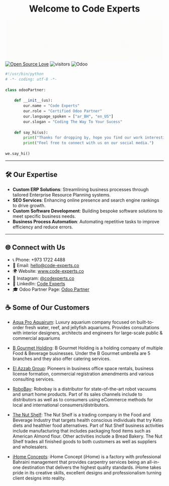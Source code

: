 <h1 align="center">
  Welcome to Code Experts
</h1>

![](https://github.com/CodeExperts973/CodeExperts973/blob/main/code%20experts%20logogif.gif)
[![Open Source Love](https://badges.frapsoft.com/os/v1/open-source.svg?v=102)](https://github.com/ellerbrock/open-source-badge/)
![visitors](https://visitor-badge.laobi.icu/badge?page_id=codeexperts973.codeexperts973)
![Odoo](https://img.shields.io/badge/Odoo-714B67?logo=Odoo&logoColor=fff)



```python
#!/usr/bin/python
# -*- coding: utf-8 -*-

class odooPartner:

    def __init__(us):
        our.name = "Code Experts"
        our.role = "Certified Odoo Partner"
        our.language_spoken = ["ar_BH", "en_US"]
        our.slogan = "Coding The Way To Your Sucess"

    def say_hi(us):
        print("Thanks for dropping by, hope you find our work interesting.")
        print("Feel free to connect with us on our social media.")

we.say_hi()
```


---

## 🛠️ Our Expertise

- **Custom ERP Solutions**: Streamlining business processes through tailored Enterprise Resource Planning systems.
- **SEO Services**: Enhancing online presence and search engine rankings to drive growth.
- **Custom Software Development**: Building bespoke software solutions to meet specific business needs.
- **Business Process Automation**: Automating repetitive tasks to improve efficiency and reduce errors.

---

## 🌐 Connect with Us

- 📞 Phone: +973 1722 4488
- 📧 Email: hello@code-experts.co
- 🌍 Website: www.code-experts.co
- 📸 Instagram: [@codexperts.co](https://www.instagram.com/codexperts.co/)
- 💼 LinkedIn: [Code Experts](https://www.linkedin.com/company/code-experts)
- :mortar_board: Odoo Partner Page: [Odoo Partner](https://www.odoo.com/partners/code-experts-it-solutions-co-w-l-l-10570065?country_id=23)

## ☕ Some of Our Customers

- [Aqua Pro Aquairum](https://www.aquaprobh.com/): Luxury aquarium company focused on built-to-order fresh water, reef, and jellyfish aquariums. Provides consultations with interior designers, architects and engineers for large-scale public & commercial aquariums
- [B Gourmet Holding](https://www.odoo.com/customers/b-gourmet-holding-w-l-l-12729577): B Gourmet Holding is a holding company of multiple Food & Beverage businesses. Under the B Gourmet umbrella are 5 branches and they also offer catering services.
- [El Azzab Group](http://www.elazzabgroup.com/): Pioneers in business office space rentals, business license formation, commercial registration amendments and various consulting services.
- [RoboBay](https://robo-bay.com/): Robobay is a distributor for state-of-the-art robot vacuums and smart home products. Part of its sales channels include to distributors as well as to consumers using eCommerce methods for local and international consumers/distributors.
- [The Nut Shelf](https://www.thenutshelf.com/): The Nut Shelf is a trading company in the Food and Beverage Industry that targets health conscious individuals that try Keto diets and healthier food alternatives. Part of Nut Shelf business activities include manufacturing that includes packaging food items such as American Almond flour. Other activities include a Bread Bakery. The Nut Shelf trades all finished goods to both customers as well as suppliers and wholesalers.

- [iHome Concepts](https://www.ihome-concept.com/): iHome Concept (iHome) is a factory with professional Bahraini management that provides carpentry services being an all-in-one destination that delivers the highest quality standards. iHome takes pride in its creative skills, excellent designs and professionalism turning client designs into reality. 
